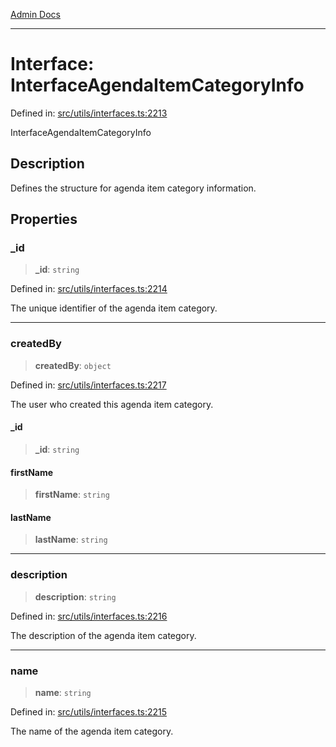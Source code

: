 [Admin Docs](/)

***

# Interface: InterfaceAgendaItemCategoryInfo

Defined in: [src/utils/interfaces.ts:2213](https://github.com/PalisadoesFoundation/talawa-admin/blob/main/src/utils/interfaces.ts#L2213)

InterfaceAgendaItemCategoryInfo

## Description

Defines the structure for agenda item category information.

## Properties

### \_id

> **\_id**: `string`

Defined in: [src/utils/interfaces.ts:2214](https://github.com/PalisadoesFoundation/talawa-admin/blob/main/src/utils/interfaces.ts#L2214)

The unique identifier of the agenda item category.

***

### createdBy

> **createdBy**: `object`

Defined in: [src/utils/interfaces.ts:2217](https://github.com/PalisadoesFoundation/talawa-admin/blob/main/src/utils/interfaces.ts#L2217)

The user who created this agenda item category.

#### \_id

> **\_id**: `string`

#### firstName

> **firstName**: `string`

#### lastName

> **lastName**: `string`

***

### description

> **description**: `string`

Defined in: [src/utils/interfaces.ts:2216](https://github.com/PalisadoesFoundation/talawa-admin/blob/main/src/utils/interfaces.ts#L2216)

The description of the agenda item category.

***

### name

> **name**: `string`

Defined in: [src/utils/interfaces.ts:2215](https://github.com/PalisadoesFoundation/talawa-admin/blob/main/src/utils/interfaces.ts#L2215)

The name of the agenda item category.
